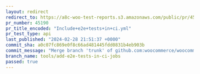 ```yaml
---
layout: redirect
redirect_to: https://a8c-woo-test-reports.s3.amazonaws.com/public/pr/45190/api/index.html
pr_number: 45190
pr_title_encoded: "Include+e2e+tests+in+ci.yml"
pr_test_type: api
last_published: "2024-02-28 21:51:37 +0000"
commit_sha: a0c07fc869e0f8c66ad481445fdd0831b4eb903b
commit_message: "Merge branch 'trunk' of github.com:woocommerce/woocommerce into tools…"
branch_name: tools/add-e2e-tests-in-ci-jobs
passed: true
---
```

